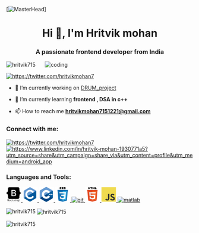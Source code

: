 [![MasterHead](https://ampron.eu/wp-content/uploads/2019/01/code-developer.gif)]

<h1 align="center">Hi 👋, I'm Hritvik mohan</h1>
<h3 align="center">A passionate frontend developer from India</h3>
<img align="right" alt="coding" width="400" src="https://media.tenor.com/I3RjM4xQO0kAAAAi/monitors-typing.gif">


<p align="left"> <img src="https://komarev.com/ghpvc/?username=hritvik715&label=Profile%20views&color=0e75b6&style=flat" alt="hritvik715" /> </p>

<p align="left"> <a href="https://twitter.com/https://twitter.com/hritvikmohan7" target="blank"><img src="https://img.shields.io/twitter/follow/https://twitter.com/hritvikmohan7?logo=twitter&style=for-the-badge" alt="https://twitter.com/hritvikmohan7" /></a> </p>

- 🔭 I’m currently working on [DRUM_project](https://hritvik715.github.io/Drum_project/)

- 🌱 I’m currently learning **frontend , DSA in c++**

- 📫 How to reach me **hritvikmohan7151221@gmail.com**

<h3 align="left">Connect with me:</h3>
<p align="left">
<a href="https://twitter.com/https://twitter.com/hritvikmohan7" target="blank"><img align="center" src="https://raw.githubusercontent.com/rahuldkjain/github-profile-readme-generator/master/src/images/icons/Social/twitter.svg" alt="https://twitter.com/hritvikmohan7" height="30" width="40" /></a>
<a href="https://linkedin.com/in/https://www.linkedin.com/in/hritvik-mohan-1930771a5?utm_source=share&utm_campaign=share_via&utm_content=profile&utm_medium=android_app" target="blank"><img align="center" src="https://raw.githubusercontent.com/rahuldkjain/github-profile-readme-generator/master/src/images/icons/Social/linked-in-alt.svg" alt="https://www.linkedin.com/in/hritvik-mohan-1930771a5?utm_source=share&utm_campaign=share_via&utm_content=profile&utm_medium=android_app" height="30" width="40" /></a>
</p>

<h3 align="left">Languages and Tools:</h3>
<p align="left"> <a href="https://getbootstrap.com" target="_blank" rel="noreferrer"> <img src="https://raw.githubusercontent.com/devicons/devicon/master/icons/bootstrap/bootstrap-plain-wordmark.svg" alt="bootstrap" width="40" height="40"/> </a> <a href="https://www.cprogramming.com/" target="_blank" rel="noreferrer"> <img src="https://raw.githubusercontent.com/devicons/devicon/master/icons/c/c-original.svg" alt="c" width="40" height="40"/> </a> <a href="https://www.w3schools.com/cpp/" target="_blank" rel="noreferrer"> <img src="https://raw.githubusercontent.com/devicons/devicon/master/icons/cplusplus/cplusplus-original.svg" alt="cplusplus" width="40" height="40"/> </a> <a href="https://www.w3schools.com/css/" target="_blank" rel="noreferrer"> <img src="https://raw.githubusercontent.com/devicons/devicon/master/icons/css3/css3-original-wordmark.svg" alt="css3" width="40" height="40"/> </a> <a href="https://git-scm.com/" target="_blank" rel="noreferrer"> <img src="https://www.vectorlogo.zone/logos/git-scm/git-scm-icon.svg" alt="git" width="40" height="40"/> </a> <a href="https://www.w3.org/html/" target="_blank" rel="noreferrer"> <img src="https://raw.githubusercontent.com/devicons/devicon/master/icons/html5/html5-original-wordmark.svg" alt="html5" width="40" height="40"/> </a> <a href="https://developer.mozilla.org/en-US/docs/Web/JavaScript" target="_blank" rel="noreferrer"> <img src="https://raw.githubusercontent.com/devicons/devicon/master/icons/javascript/javascript-original.svg" alt="javascript" width="40" height="40"/> </a> <a href="https://www.mathworks.com/" target="_blank" rel="noreferrer"> <img src="https://upload.wikimedia.org/wikipedia/commons/2/21/Matlab_Logo.png" alt="matlab" width="40" height="40"/> </a> </p>

<p><img align="left" src="https://github-readme-stats.vercel.app/api/top-langs?username=hritvik715&show_icons=true&locale=en&layout=compact" alt="hritvik715" /></p>

<p>&nbsp;<img align="center" src="https://github-readme-stats.vercel.app/api?username=hritvik715&show_icons=true&locale=en" alt="hritvik715" /></p>

<p><img align="center" src="https://github-readme-streak-stats.herokuapp.com/?user=hritvik715&" alt="hritvik715" /></p>
